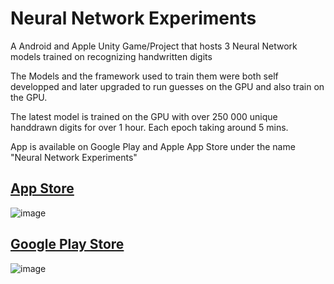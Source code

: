 # Neural Network Experiments

A Android and Apple Unity Game/Project that hosts 3 Neural Network models trained on recognizing handwritten digits

The Models and the framework used to train them were both self developped and later upgraded to run guesses on the GPU and also train on the GPU.

The latest model is trained on the GPU with over 250 000 unique handdrawn digits for over 1 hour. Each epoch taking around 5 mins.

App is available on Google Play and Apple App Store under the name "Neural Network Experiments"

## [App Store](https://apps.apple.com/ca/app/neural-network-experiments/id6447320657)

![image](https://github.com/user-attachments/assets/1f39054c-c106-44a9-a2d1-db5985e9fe8f)


## [Google Play Store](https://play.google.com/store/apps/details?id=com.NanoDNA.NeuralNetworkExperiments&pcampaignid=web_share)

![image](https://github.com/user-attachments/assets/205dede4-c51e-423d-b5b8-5ba53c246fb0)

